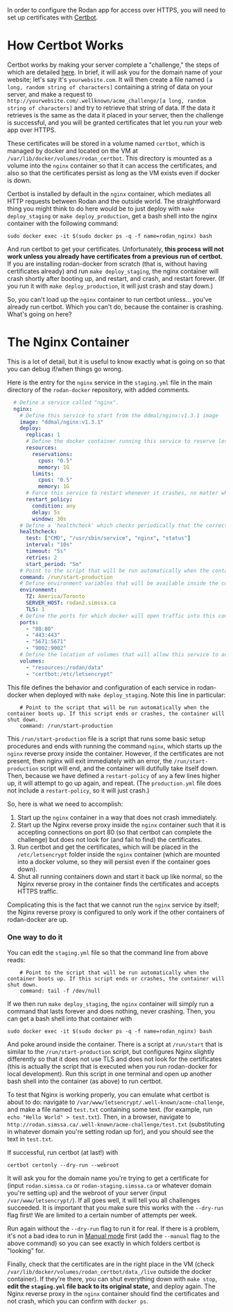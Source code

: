 In order to configure the Rodan app for access over HTTPS, you will need to set up certificates with [Certbot](https://certbot.eff.org/docs/using.html). 

# How Certbot Works

Certbot works by making your server complete a "challenge," the steps of which are detailed [here](https://certbot.eff.org/docs/using.html#webroot). In brief, it will ask you for the domain name of your website; let's say it's `yourwebsite.com`. It will then create a file named `[a long, random string of characters]` containing a string of data on your server, and make a request to `http://yourwebsite.com/.wellknown/acme_challenge/[a long, random string of characters]` and try to retrieve that string of data. If the data it retrieves is the same as the data it placed in your server, then the challenge is successful, and you will be granted certificates that let you run your web app over HTTPS.

These certificates will be stored in a volume named `certbot`, which is managed by docker and located on the VM at `/var/lib/docker/volumes/rodan_certbot`. This directory is mounted as a volume into the `nginx` container so that it can access the certificates, and also so that the certificates persist as long as the VM exists even if docker is down. 

Certbot is installed by default in the `nginx` container, which mediates all HTTP requests between Rodan and the outside world. The straightforward thing you might think to do here would be to just deploy with `make deploy_staging` or `make deploy_production`, get a bash shell into the nginx container with the following command:

```
sudo docker exec -it $(sudo docker ps -q -f name=rodan_nginx) bash
```

And run certbot to get your certificates. Unfortunately, **this process will not work unless you already have certificates from a previous run of certbot.** If you are installing rodan-docker from scratch (that is, without having certificates already) and run `make deploy_staging`, the nginx container will crash shortly after booting up, and restart, and crash, and restart forever. (If you run it with `make deploy_production`, it will just crash and stay down.)

So, you can't load up the `nginx` container to run certbot unless... you've already run certbot. Which you can't do, because the container is crashing. What's going on here?

# The Nginx Container

This is a lot of detail, but it is useful to know exactly what is going on so that you can debug if/when things go wrong.

Here is the entry for the `nginx` service in the `staging.yml` file in the main directory of the `rodan-docker` repository, with added comments.

``` yaml
  # Define a service called "nginx".
  nginx:
    # Define this service to start from the ddmal/nginx:v1.3.1 image
    image: "ddmal/nginx:v1.3.1"
    deploy:
      replicas: 1
      # Define the docker container running this service to reserve less than one CPU and one GB of memory on the VM.
      resources:
        reservations:
          cpus: "0.5"
          memory: 1G
        limits:
          cpus: "0.5"
          memory: 1G
      # Force this service to restart whenever it crashes, no matter what.
      restart_policy:
        condition: any
        delay: 5s
        window: 30s
    # Define a 'healthcheck' which checks periodically that the correct processes are running in the container and logs it if they are not.
    healthcheck:
      test: ["CMD", "/usr/sbin/service", "nginx", "status"]
      interval: "10s"
      timeout: "5s"
      retries: 2
      start_period: "5m"
    # Point to the script that will be run automatically when the container boots up. If this script ends or crashes, the container will shut down.
    command: /run/start-production
    # Define environment variables that will be available inside the container.
    environment:
      TZ: America/Toronto
      SERVER_HOST: rodan2.simssa.ca
      TLS: 1
    # Define the ports for which docker will open traffic into this container.
    ports:
      - "80:80"
      - "443:443"
      - "5671:5671"
      - "9002:9002"
    # Define the location of volumes that will allow this service to access the filesystem of its host machine.
    volumes:
      - "resources:/rodan/data"
      - "certbot:/etc/letsencrypt"
```

This file defines the behavior and configuration of each service in rodan-docker when deployed with `make deploy_staging`. Note this line in particular:

```
    # Point to the script that will be run automatically when the container boots up. If this script ends or crashes, the container will shut down.
    command: /run/start-production
```

This `/run/start-production` file is a script that runs some basic setup procedures and ends with running the command `nginx`, which starts up the `nginx` reverse proxy inside the container. However, if the certificates are not present, then nginx will exit immediately with an error, the `/run/start-production` script will end, and the container will dutifully take itself down. Then, because we have defined a `restart-policy` of `any` a few lines higher up, it will attempt to go up again, and repeat. (The `production.yml` file does not include a `restart-policy`, so it will just crash.)

So, here is what we need to accomplish:

1. Start up the `nginx` container in a way that does not crash immediately.
2. Start up the Nginx reverse proxy inside the `nginx` container such that it is accepting connections on port 80 (so that certbot can complete the challenge) but does not look for (and fail to find) the certificates.
3. Run certbot and get the certificates, which will be placed in the `/etc/letsencrypt` folder inside the `nginx` container (which are mounted into a docker volume, so they will persist even if the container goes down).
4. Shut all running containers down and start it back up like normal, so the Nginx reverse proxy in the container finds the certificates and accepts HTTPS traffic.

Complicating this is the fact that we cannot run the `nginx` service by itself; the Nginx reverse proxy is configured to only work if the other containers of rodan-docker are up.

### One way to do it

You can edit the `staging.yml` file so that the command line from above reads:

```
    # Point to the script that will be run automatically when the container boots up. If this script ends or crashes, the container will shut down.
    command: tail -f /dev/null
```

If we then run `make deploy_staging`, the `nginx` container will simply run a command that lasts forever and does nothing, never crashing. Then, you can get a bash shell into that container with

```
sudo docker exec -it $(sudo docker ps -q -f name=rodan_nginx) bash
```

And poke around inside the container. There is a script at `/run/start` that is similar to the `/run/start-production` script, but configures Nginx slightly differently so that it does not use TLS and does not look for the certificates (this is actually the script that is executed when you run rodan-docker for local development). Run this script in one terminal and open up another bash shell into the container (as above) to run certbot.

To test that Nginx is working properly, you can emulate what certbot is about to do: navigate to `/var/www/letsencrypt/.well-known/acme-challenge`, and make a file named `test.txt` containing some text. (for example, run `echo "Hello World" > test.txt`). Then, in a browser, navigate to `http://rodan.simssa.ca/.well-known/acme-challenge/test.txt` (substituting in whatever domain you're setting rodan up for), and you should see the text in `test.txt`.

If successful, run certbot (at last!) with

```
certbot certonly --dry-run --webroot
```

It will ask you for the domain name you're trying to get a certificate for (input `rodan.simssa.ca` or `rodan-staging.simssa.ca` or whatever domain you're setting up) and the webroot of your server (input `/var/www/letsencrypt/`). If all goes well, it will tell you all challenges succeeded. It is important that you make sure this works with the `--dry-run` flag first! We are limited to a certain number of attempts per week.

Run again without the `--dry-run` flag to run it for real. If there is a problem, it's not a bad idea to run in [Manual mode](https://certbot.eff.org/docs/using.html#manual) first (add the `--manual` flag to the above command) so you can see exactly in which folders certbot is "looking" for.

Finally, check that the certificates are in the right place in the VM (check `/var/lib/docker/volumes/rodan_certbot/data_/live` outside the docker container). If they're there, you can shut everything down with `make stop`, **edit the `staging.yml` file back to its original state,** and deploy again. The Nginx reverse proxy in the `nginx` container should find the certificates and not crash, which you can confirm with `docker ps`.
